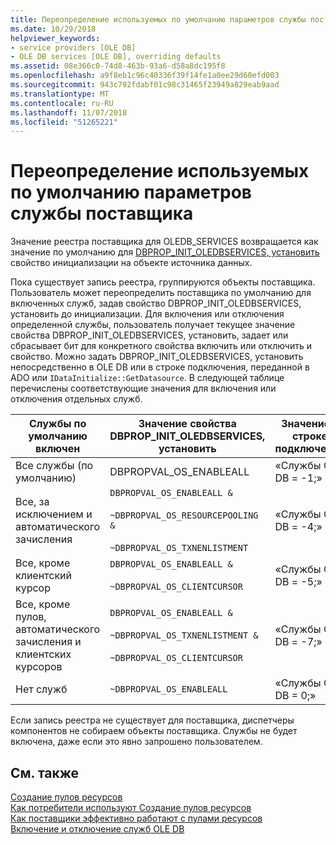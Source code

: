 ```yaml
---
title: Переопределение используемых по умолчанию параметров службы поставщика
ms.date: 10/29/2018
helpviewer_keywords:
- service providers [OLE DB]
- OLE DB services [OLE DB], overriding defaults
ms.assetid: 08e366c0-74d8-463b-93a6-d58a8dc195f8
ms.openlocfilehash: a9f8eb1c96c40336f39f14fe1a0ee29d60efd003
ms.sourcegitcommit: 943c792fdabf01c98c31465f23949a829eab9aad
ms.translationtype: MT
ms.contentlocale: ru-RU
ms.lasthandoff: 11/07/2018
ms.locfileid: "51265221"
---
```

# <a name="overriding-provider-service-defaults"></a>Переопределение используемых по умолчанию параметров службы поставщика

Значение реестра поставщика для OLEDB_SERVICES возвращается как значение по умолчанию для [DBPROP_INIT_OLEDBSERVICES, установить](/previous-versions/windows/desktop/ms716898) свойство инициализации на объекте источника данных.

Пока существует запись реестра, группируются объекты поставщика. Пользователь может переопределить поставщика по умолчанию для включенных служб, задав свойство DBPROP_INIT_OLEDBSERVICES, установить до инициализации. Для включения или отключения определенной службы, пользователь получает текущее значение свойства DBPROP_INIT_OLEDBSERVICES, установить, задает или сбрасывает бит для конкретного свойства включить или отключить и свойство. Можно задать DBPROP_INIT_OLEDBSERVICES, установить непосредственно в OLE DB или в строке подключения, переданной в ADO или `IDataInitialize::GetDatasource`. В следующей таблице перечислены соответствующие значения для включения или отключения отдельных служб.

|Службы по умолчанию включен|Значение свойства DBPROP_INIT_OLEDBSERVICES, установить|Значение в строке подключения|
|------------------------------|------------------------------------------------|--------------------------------|
|Все службы (по умолчанию)|DBPROPVAL_OS_ENABLEALL|«Службы OLE DB = -1;»|
|Все, за исключением и автоматического зачисления|`DBPROPVAL_OS_ENABLEALL &`<br /><br /> `~DBPROPVAL_OS_RESOURCEPOOLING &`<br /><br /> `~DBPROPVAL_OS_TXNENLISTMENT`|«Службы OLE DB = -4;»|
|Все, кроме клиентский курсор|`DBPROPVAL_OS_ENABLEALL &`<br /><br /> `~DBPROPVAL_OS_CLIENTCURSOR`|«Службы OLE DB = -5;»|
|Все, кроме пулов, автоматического зачисления и клиентских курсоров|`DBPROPVAL_OS_ENABLEALL &`<br /><br /> `~DBPROPVAL_OS_TXNENLISTMENT &`<br /><br /> `~DBPROPVAL_OS_CLIENTCURSOR`|«Службы OLE DB = -7;»|
|Нет служб|`~DBPROPVAL_OS_ENABLEALL`|«Службы OLE DB = 0;»|

Если запись реестра не существует для поставщика, диспетчеры компонентов не собираем объекты поставщика. Службы не будет включена, даже если это явно запрошено пользователем.

## <a name="see-also"></a>См. также

[Создание пулов ресурсов](/previous-versions/windows/desktop/ms713655)<br/>
[Как потребители используют Создание пулов ресурсов](/previous-versions/windows/desktop/ms715907)<br/>
[Как поставщики эффективно работают с пулами ресурсов](/previous-versions/windows/desktop/ms714906)<br/>
[Включение и отключение служб OLE DB](../../data/oledb/enabling-and-disabling-ole-db-services.md)<br/>